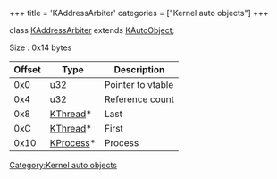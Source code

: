 +++
title = 'KAddressArbiter'
categories = ["Kernel auto objects"]
+++

class [KAddressArbiter](KAddressArbiter "wikilink") extends
[KAutoObject](KAutoObject "wikilink");

Size : 0x14 bytes

| Offset | Type                              | Description       |
|--------|-----------------------------------|-------------------|
| 0x0    | u32                               | Pointer to vtable |
| 0x4    | u32                               | Reference count   |
| 0x8    | [KThread](KThread "wikilink")\*   | Last              |
| 0xC    | [KThread](KThread "wikilink")\*   | First             |
| 0x10   | [KProcess](KProcess "wikilink")\* | Process           |

[Category:Kernel auto objects](Category:Kernel_auto_objects "wikilink")
